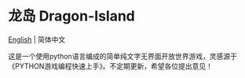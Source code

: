# 龙岛 Dragon-Island

[English](./README.en.md) | 简体中文

这是一个使用python语言编成的简单纯文字无界面开放世界游戏，灵感源于《PYTHON游戏编程快速上手》。不定期更新，希望各位提出意见！
